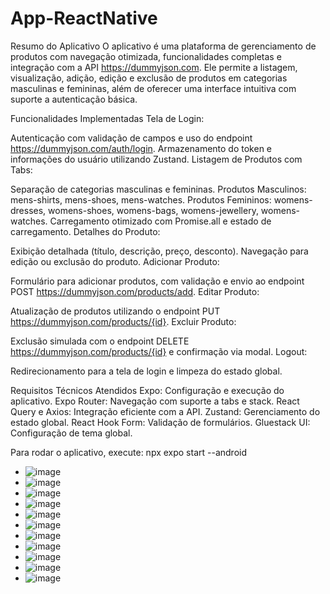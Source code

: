 # App-ReactNative

Resumo do Aplicativo
O aplicativo é uma plataforma de gerenciamento de produtos com navegação otimizada, funcionalidades completas e integração com a API https://dummyjson.com. Ele permite a listagem, visualização, adição, edição e exclusão de produtos em categorias masculinas e femininas, além de oferecer uma interface intuitiva com suporte a autenticação básica.

Funcionalidades Implementadas
Tela de Login:

Autenticação com validação de campos e uso do endpoint https://dummyjson.com/auth/login.
Armazenamento do token e informações do usuário utilizando Zustand.
Listagem de Produtos com Tabs:

Separação de categorias masculinas e femininas.
Produtos Masculinos: mens-shirts, mens-shoes, mens-watches.
Produtos Femininos: womens-dresses, womens-shoes, womens-bags, womens-jewellery, womens-watches.
Carregamento otimizado com Promise.all e estado de carregamento.
Detalhes do Produto:

Exibição detalhada (título, descrição, preço, desconto).
Navegação para edição ou exclusão do produto.
Adicionar Produto:

Formulário para adicionar produtos, com validação e envio ao endpoint POST https://dummyjson.com/products/add.
Editar Produto:

Atualização de produtos utilizando o endpoint PUT https://dummyjson.com/products/{id}.
Excluir Produto:

Exclusão simulada com o endpoint DELETE https://dummyjson.com/products/{id} e confirmação via modal.
Logout:

Redirecionamento para a tela de login e limpeza do estado global.

Requisitos Técnicos Atendidos
Expo: Configuração e execução do aplicativo.
Expo Router: Navegação com suporte a tabs e stack.
React Query e Axios: Integração eficiente com a API.
Zustand: Gerenciamento do estado global.
React Hook Form: Validação de formulários.
Gluestack UI: Configuração de tema global.

Para rodar o aplicativo, execute: npx expo start --android 

- ![image](https://github.com/user-attachments/assets/be674f59-4ff4-4998-a138-e944e1057a72)
- ![image](https://github.com/user-attachments/assets/8f8a11d2-b3f9-445b-ade2-1a4325513a3f)
- ![image](https://github.com/user-attachments/assets/3dc1edc8-9728-4571-8fb4-07a12ae2ef77)
- ![image](https://github.com/user-attachments/assets/ba2f92e9-f434-43ad-8829-5a47a3b54662)
- ![image](https://github.com/user-attachments/assets/e0bdf57d-e996-4c49-95aa-898b66b0165f)
- ![image](https://github.com/user-attachments/assets/18f8c6cc-f951-40f9-bae7-10aaf8b8dc0c)
- ![image](https://github.com/user-attachments/assets/e82db749-6d8d-4333-a838-679a2d3a826f)
-  ![image](https://github.com/user-attachments/assets/dc5f9001-e279-4176-8e7a-80802a613e6c)
- ![image](https://github.com/user-attachments/assets/f3b4a10d-7742-4bb1-a8b6-3b010c14f3b9)
- ![image](https://github.com/user-attachments/assets/4c69265a-b75a-4166-8efd-101c7e3aa2ee)
- ![image](https://github.com/user-attachments/assets/1b47179e-d6cf-4eca-a17d-f78ef0c55ed6)







